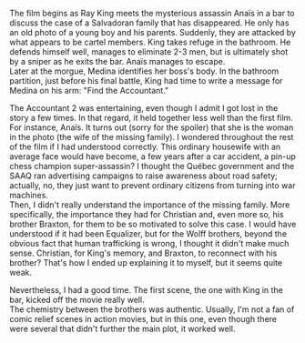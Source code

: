 The film begins as Ray King meets the mysterious assassin Anaïs in a bar to discuss the case of a Salvadoran family that has disappeared. He only has an old photo of a young boy and his parents. Suddenly, they are attacked by what appears to be cartel members. King takes refuge in the bathroom. He defends himself well, manages to eliminate 2-3 men, but is ultimately shot by a sniper as he exits the bar. Anaïs manages to escape.  
Later at the morgue, Medina identifies her boss's body. In the bathroom partition, just before his final battle, King had time to write a message for Medina on his arm: "Find the Accountant."

The Accountant 2 was entertaining, even though I admit I got lost in the story a few times. In that regard, it held together less well than the first film.
For instance, Anaïs. It turns out (sorry for the spoiler) that she is the woman in the photo (the wife of the missing family). I wondered throughout the rest of the film if I had understood correctly. This ordinary housewife with an average face would have become, a few years after a car accident, a pin-up chess champion super-assassin? I thought the Québec government and the SAAQ ran advertising campaigns to raise awareness about road safety; actually, no, they just want to prevent ordinary citizens from turning into war machines.  
Then, I didn't really understand the importance of the missing family. More specifically, the importance they had for Christian and, even more so, his brother Braxton, for them to be so motivated to solve this case. I would have understood if it had been Equalizer, but for the Wolff brothers, beyond the obvious fact that human trafficking is wrong, I thought it didn't make much sense. Christian, for King's memory, and Braxton, to reconnect with his brother? That's how I ended up explaining it to myself, but it seems quite weak.

Nevertheless, I had a good time. The first scene, the one with King in the bar, kicked off the movie really well.  
The chemistry between the brothers was authentic. Usually, I'm not a fan of comic relief scenes in action movies, but in this one, even though there were several that didn't further the main plot, it worked well.
